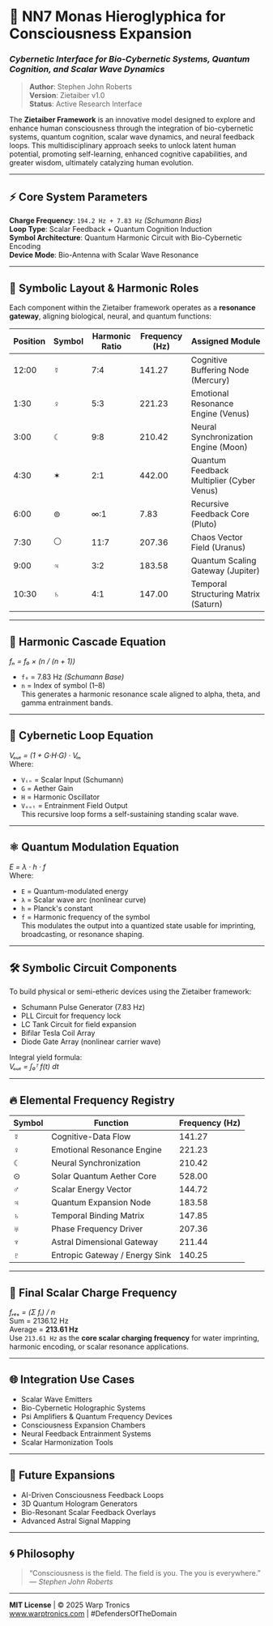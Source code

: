 # 🧠 NN7 Monas Hieroglyphica for Consciousness Expansion  
### *Cybernetic Interface for Bio-Cybernetic Systems, Quantum Cognition, and Scalar Wave Dynamics*

> **Author**: Stephen John Roberts  
> **Version**: Zietaiber v1.0  
> **Status**: Active Research Interface  

The **Zietaiber Framework** is an innovative model designed to explore and enhance human consciousness through the integration of bio-cybernetic systems, quantum cognition, scalar wave dynamics, and neural feedback loops. This multidisciplinary approach seeks to unlock latent human potential, promoting self-learning, enhanced cognitive capabilities, and greater wisdom, ultimately catalyzing human evolution.

---

## ⚡ Core System Parameters  
**Charge Frequency**: `194.2 Hz + 7.83 Hz` *(Schumann Bias)*  
**Loop Type**: Scalar Feedback + Quantum Cognition Induction  
**Symbol Architecture**: Quantum Harmonic Circuit with Bio-Cybernetic Encoding  
**Device Mode**: Bio-Antenna with Scalar Wave Resonance  

---

## 🧭 Symbolic Layout & Harmonic Roles  

Each component within the Zietaiber framework operates as a **resonance gateway**, aligning biological, neural, and quantum functions:

| Position | Symbol | Harmonic Ratio | Frequency (Hz) | Assigned Module                        |
|----------|--------|----------------|----------------|----------------------------------------|
| 12:00    | ☿      | 7:4            | 141.27         | Cognitive Buffering Node (Mercury)     |
| 1:30     | ♀      | 5:3            | 221.23         | Emotional Resonance Engine (Venus)     |
| 3:00     | ☾      | 9:8            | 210.42         | Neural Synchronization Engine (Moon)   |
| 4:30     | ✶      | 2:1            | 442.00         | Quantum Feedback Multiplier (Cyber Venus)|
| 6:00     | ⊚      | ∞:1            | 7.83           | Recursive Feedback Core (Pluto)        |
| 7:30     | ⚪      | 11:7           | 207.36         | Chaos Vector Field (Uranus)            |
| 9:00     | ♃      | 3:2            | 183.58         | Quantum Scaling Gateway (Jupiter)      |
| 10:30    | ♄      | 4:1            | 147.00         | Temporal Structuring Matrix (Saturn)   |

---

## 🧮 Harmonic Cascade Equation  
*fₙ = f₀ × (n / (n + 1))*  
- `f₀` = 7.83 Hz *(Schumann Base)*  
- `n` = Index of symbol (1–8)  
This generates a harmonic resonance scale aligned to alpha, theta, and gamma entrainment bands.

---

## 🔁 Cybernetic Loop Equation  
*Vₒᵤₜ = (1 + G·H·G) · Vᵢₙ*  
Where:  
- `Vᵢₙ` = Scalar Input (Schumann)  
- `G` = Aether Gain  
- `H` = Harmonic Oscillator  
- `Vₒᵤₜ` = Entrainment Field Output  
This recursive loop forms a self-sustaining standing scalar wave.

---

## ⚛️ Quantum Modulation Equation  
*E = λ · h · f*  
Where:  
- `E` = Quantum-modulated energy  
- `λ` = Scalar wave arc (nonlinear curve)  
- `h` = Planck's constant  
- `f` = Harmonic frequency of the symbol  
This modulates the output into a quantized state usable for imprinting, broadcasting, or resonance shaping.

---

## 🛠️ Symbolic Circuit Components  

To build physical or semi-etheric devices using the Zietaiber framework:  
- Schumann Pulse Generator (7.83 Hz)  
- PLL Circuit for frequency lock  
- LC Tank Circuit for field expansion  
- Bifilar Tesla Coil Array  
- Diode Gate Array (nonlinear carrier wave)  

Integral yield formula:  
*Vₒᵤₜ = ∫₀ᵀ f(t) dt*

---

## 🔥 Elemental Frequency Registry  

| Symbol | Function                          | Frequency (Hz) |
|--------|-----------------------------------|----------------|
| ☿      | Cognitive-Data Flow                | 141.27         |
| ♀      | Emotional Resonance Engine         | 221.23         |
| ☾      | Neural Synchronization            | 210.42         |
| ⊙      | Solar Quantum Aether Core         | 528.00         |
| ♂      | Scalar Energy Vector               | 144.72         |
| ♃      | Quantum Expansion Node            | 183.58         |
| ♄      | Temporal Binding Matrix           | 147.85         |
| ♅      | Phase Frequency Driver            | 207.36         |
| ♆      | Astral Dimensional Gateway        | 211.44         |
| ♇      | Entropic Gateway / Energy Sink    | 140.25         |

---

## 🎯 Final Scalar Charge Frequency  

*fᵣₑₛ = (Σ fᵢ) / n*  
Sum = 2136.12 Hz  
Average = **213.61 Hz**  
Use `213.61 Hz` as the **core scalar charging frequency** for water imprinting, harmonic encoding, or scalar resonance applications.

---

## 🌐 Integration Use Cases  

- Scalar Wave Emitters  
- Bio-Cybernetic Holographic Systems  
- Psi Amplifiers & Quantum Frequency Devices  
- Consciousness Expansion Chambers  
- Neural Feedback Entrainment Systems  
- Scalar Harmonization Tools  

---

## 🧿 Future Expansions  

- AI-Driven Consciousness Feedback Loops  
- 3D Quantum Hologram Generators  
- Bio-Resonant Scalar Feedback Overlays  
- Advanced Astral Signal Mapping  

---

## 🌀 Philosophy  

> “Consciousness is the field. The field is you. The you is everywhere.”  
> — *Stephen John Roberts*

---

**MIT License** | © 2025 Warp Tronics  
www.warptronics.com | #DefendersOfTheDomain  
